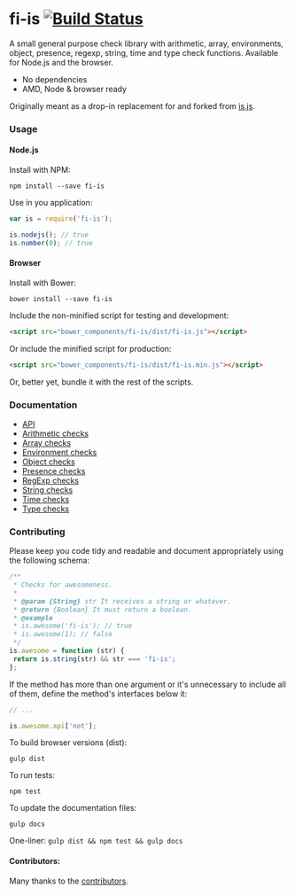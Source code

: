 # fi-is [![Build Status](https://travis-ci.org/FinalDevStudio/fi-is.svg?branch=master)](https://travis-ci.org/FinalDevStudio/fi-is)

A small general purpose check library with arithmetic, array, environments, object, presence, regexp, string, time and type check functions. Available for Node.js and the browser.

- No dependencies
- AMD, Node & browser ready

Originally meant as a drop-in replacement for and forked from [is.js](https://github.com/arasatasaygin/is.js).


### Usage
#### Node.js

Install with NPM:
```
npm install --save fi-is
```

Use in you application:
```js
var is = require('fi-is');

is.nodejs(); // true
is.number(0); // true
```

#### Browser
Install with Bower:
```
bower install --save fi-is
```

Include the non-minified script for testing and development:
```html
<script src="bower_components/fi-is/dist/fi-is.js"></script>
```

Or include the minified script for production:
```html
<script src="bower_components/fi-is/dist/fi-is.min.js"></script>
```

Or, better yet, bundle it with the rest of the scripts.

### Documentation
- [API](docs/index.md)
- [Arithmetic checks](docs/arithmetic.md)
- [Array checks](docs/array.md)
- [Environment checks](docs/environment.md)
- [Object checks](docs/object.md)
- [Presence checks](docs/presence.md)
- [RegExp checks](docs/regexp.md)
- [String checks](docs/string.md)
- [Time checks](docs/time.md)
- [Type checks](docs/type.md)

### Contributing
Please keep you code tidy and readable and document appropriately using the following schema:

```js
/**
 * Checks for awesomeness.
 *
 * @param {String} str It receives a string or whatever.
 * @return {Boolean} It must return a boolean.
 * @example
 * is.awesome('fi-is'); // true
 * is.awesome(1); // false
 */
is.awesome = function (str) {
 return is.string(str) && str === 'fi-is';
};
```

If the method has more than one argument or it's unnecessary to include all of them, define the method's interfaces below it:

```js
// ...

is.awesome.api['not'];
```

To build browser versions (dist):
```
gulp dist
```

To run tests:
```
npm test
```

To update the documentation files:
```
gulp docs
```

One-liner:
`gulp dist && npm test && gulp docs`

#### Contributors:
Many thanks to the [contributors](https://github.com/finaldevstudio/fi-is/graphs/contributors).
